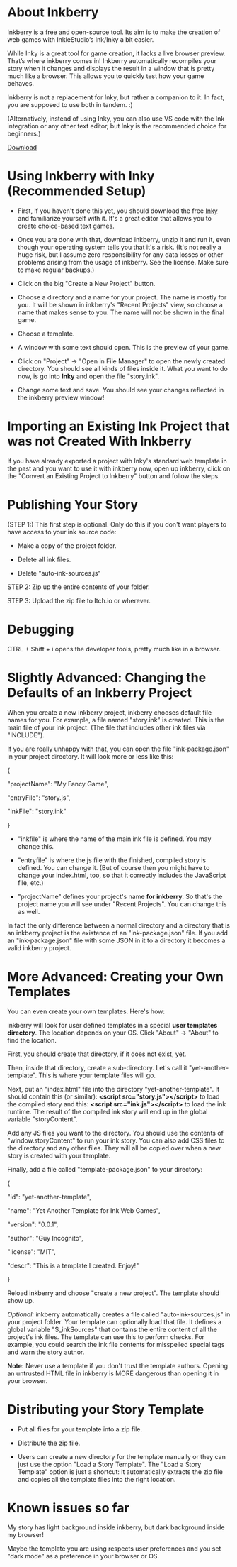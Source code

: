 
# About Inkberry

Inkberry is a free and open-source tool. Its aim is to make the creation of web games with InkleStudio’s Ink/Inky a bit easier.

While Inky is a great tool for game creation, it lacks a live browser preview. That’s where inkberry comes in! Inkberry automatically recompiles your story when it changes and displays the result in a window that is pretty much like a browser. This allows you to quickly test how your game behaves.

Inkberry is not a replacement for Inky, but rather a companion to it. In fact, you are supposed to use both in tandem. :)

(Alternatively, instead of using Inky, you can also use VS code with the Ink integration or any other text editor, but Inky is the recommended choice for beginners.)

[Download](https://github.com/Daniel-Wittgenstein/inkberry-app/releases/tag/0.0.11/)


# Using Inkberry with Inky (Recommended Setup)

- First, if you haven't done this yet, you should download the free
[Inky](https://www.inklestudios.com/ink/)
and familiarize yourself with it.
It's a great editor that allows you to create choice-based text games.

- Once you are done with that, download inkberry, unzip it and run it, even though your operating system tells you that it's a risk. (It's not really a huge risk, but I assume zero responsibility for any data losses or other problems arising from the usage of inkberry. See the license. Make sure to make regular backups.)

- Click on the big "Create a New Project" button.

- Choose a directory and a name for your project. The name is mostly for you. It will be shown in inkberry's "Recent Projects" view, so choose a name that makes sense to you. The name will not be shown in the final game.

- Choose a template.

- A window with some text should open. This is the preview of your game.

- Click on "Project" -> "Open in File Manager" to open the newly created directory. You should see all kinds of files inside it. What you want to do now, is go into **Inky** and open the file "story.ink".

- Change some text and save. You should see your changes reflected in the inkberry preview window!

# Importing an Existing Ink Project that was not Created With Inkberry

If you have already exported a project with Inky's standard web template in the past and you want to use it with inkberry now, open up inkberry, click on the "Convert an Existing Project to Inkberry" button and follow the steps.

# Publishing Your Story

(STEP 1:) This first step is optional. Only do this if you don't want players to have access to your ink source code:

- Make a copy of the project folder.

- Delete all ink files.

- Delete "auto-ink-sources.js"

STEP 2: Zip up the entire contents of your folder.

STEP 3: Upload the zip file to Itch.io or wherever.

# Debugging

CTRL + Shift + i opens the developer tools, pretty much like in a browser.

# Slightly Advanced: Changing the Defaults of an Inkberry Project

When you create a new inkberry project, inkberry chooses default file names for you. For example, a file named "story.ink" is created. This is the main file of your ink project. (The file that includes other ink files via "INCLUDE").

If you are really unhappy with that, you can open the file "ink-package.json" in your project directory. It will look more or less like this:

{

  "projectName": "My Fancy Game",

  "entryFile": "story.js",

  "inkFile": "story.ink"

}

+ "inkfile" is where the name of the main ink file is defined. You may change this.

+ "entryfile" is where the js file with the finished, compiled story is defined. You can change it. (But of course then you might have to change your index.html, too, so that it correctly includes the JavaScript file, etc.)

+ "projectName" defines your project's name **for inkberry**. So that's the project name you will see under "Recent Projects". You can change this as well.

In fact the only difference between a normal directory and a directory that is an inkberry project is the existence of an "ink-package.json" file. If you add an "ink-package.json" file with some JSON in it to a directory it becomes a valid inkberry project.

# More Advanced: Creating your Own Templates

You can even create your own templates. Here's how:

inkberry will look for user defined templates in a special **user templates directory**. The location depends on your OS. Click "About" -> "About" to find the location.

First, you should create that directory, if it does not exist, yet.

Then, inside that directory, create a sub-directory. Let's call it "yet-another-template". This is where your template files will go.

Next, put an "index.html" file into the directory "yet-another-template". It should contain this (or similar): **&lt;script src="story.js">&lt;/script>** to load the compiled story and this: **&lt;script src="ink.js">&lt;/script>** to load the ink runtime. The result of the compiled ink story will end up in the global variable "storyContent".

Add any JS files you want to the directory. You should use the contents of "window.storyContent" to run your ink story. You can also add CSS files to the directory and any other files. They will all be copied over when a new story is created with your template.

Finally, add a file called "template-package.json" to your directory:

{

  "id": "yet-another-template",

  "name": "Yet Another Template for Ink Web Games",

  "version": "0.0.1",

  "author": "Guy Incognito",

  "license": "MIT",

  "descr": "This is a template I created. Enjoy!"

}

Reload inkberry and choose "create a new project". The template should show up.

*Optional:* inkberry automatically creates a file called "auto-ink-sources.js" in your project folder. Your template can optionally load that file. It defines a global variable "$_inkSources" that contains the entire content of all the project's ink files. The template can use this to perform checks. For example, you could search the ink file contents for misspelled special tags and warn the story author.

**Note:** Never use a template if you don't trust the template authors. Opening an untrusted HTML file in inkberry is MORE dangerous than opening it in your browser.

# Distributing your Story Template

+ Put all files for your template into a zip file.

+ Distribute the zip file.

+ Users can create a new directory for the template manually or they can just use the option "Load a Story Template". The "Load a Story Template" option is just a shortcut: it automatically extracts the zip file and copies all the template files into the right location.

# Known issues so far

My story has light background inside inkberry, but dark background inside my browser!

Maybe the template you are using respects user preferences and you set "dark mode" as a preference in your browser or OS.

